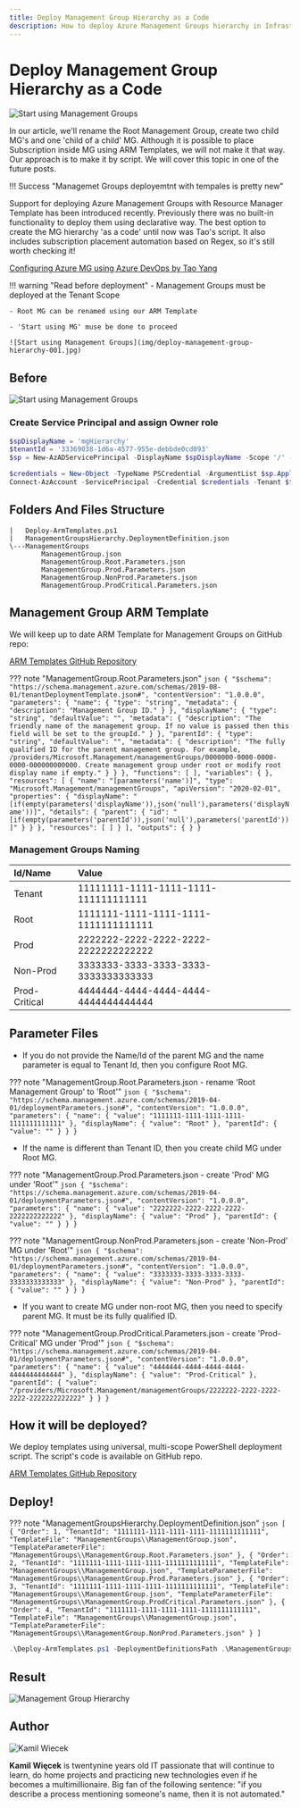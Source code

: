 ```yaml
---
title: Deploy Management Group Hierarchy as a Code
description: How to deploy Azure Management Groups hierarchy in Infrastructure as a Code manner?
---
```


# Deploy Management Group Hierarchy as a Code

![Start using Management Groups](img/deploy-management-group-hierarchy-006.jpg)

In our article, we'll rename the Root Management Group, create two child MG's and one 'child of a child' MG. Although it is possible to place Subscription inside MG using ARM Templates, we will not make it that way. Our approach is to make it by script. We will cover this topic in one of the future posts.

!!! Success "Managemet Groups deployemtnt with tempales is pretty new"

Support for deploying Azure Management Groups with Resource Manager Template has been introduced recently. Previously there was no built-in functionality to deploy them using declarative way. The best option to create the MG hierarchy 'as a code' until now was Tao's script. It also includes subscription placement automation based on Regex, so it's still worth checking it!

[Configuring Azure MG using Azure DevOps by Tao Yang](https://blog.tyang.org/2019/09/08/configuring-azure-management-group-hierarchy-using-azure-devops/)

!!! warning "Read before deployment"
    - Management Groups must be deployed at the Tenant Scope

    - Root MG can be renamed using our ARM Template

    - 'Start using MG' muse be done to proceed

    ![Start using Management Groups](img/deploy-management-group-hierarchy-001.jpg)

## Before

![Start using Management Groups](img/deploy-management-group-hierarchy-003.jpg)


### Create Service Principal and assign Owner role

``` powershell
$spDisplayName = 'mgHierarchy'
$tenantId = '33369038-1d6a-4577-955e-debbde0cd093'
$sp = New-AzADServicePrincipal -DisplayName $spDisplayName -Scope '/' -Role Owner

$credentials = New-Object -TypeName PSCredential -ArgumentList $sp.ApplicationId, $sp.Secret
Connect-AzAccount -ServicePrincipal -Credential $credentials -Tenant $tenantId

```

## Folders And Files Structure

```
|   Deploy-ArmTemplates.ps1
|   ManagementGroupsHierarchy.DeploymentDefinition.json
\---ManagementGroups
        ManagementGroup.json
        ManagementGroup.Root.Parameters.json
        ManagementGroup.Prod.Parameters.json
        ManagementGroup.NonProd.Parameters.json
        ManagementGroup.ProdCritical.Parameters.json
```

## Management Group ARM Template

We will keep up to date ARM Template for Management Groups on GitHub repo: 

[ARM Templates GitHub Repository](https://github.com/kwiecek/arm-templates )

??? note "ManagementGroup.Root.Parameters.json"
    ``` json
    {
        "$schema": "https://schema.management.azure.com/schemas/2019-08-01/tenantDeploymentTemplate.json#",
        "contentVersion": "1.0.0.0",
        "parameters": {
            "name": {
                "type": "string",
                "metadata": {
                    "description": "Management Group ID."
                }
            },
            "displayName": {
                "type": "string",
                "defaultValue": "",
                "metadata": {
                    "description": "The friendly name of the management group. If no value is passed then this field will be set to the groupId."
                }
            },
            "parentId": {
                "type": "string",
                "defaultValue": "",
                "metadata": {
                    "description": "The fully qualified ID for the parent management group. For example, /providers/Microsoft.Management/managementGroups/0000000-0000-0000-0000-000000000000. Create management group under root or modify root display name if empty."
                }
            }
        },
        "functions": [
        ],
        "variables": {
        },
        "resources": [
            {
                "name": "[parameters('name')]",
                "type": "Microsoft.Management/managementGroups",
                "apiVersion": "2020-02-01",
                "properties": {
                    "displayName": "[if(empty(parameters('displayName')),json('null'),parameters('displayName'))]",
                    "details": {
                        "parent": {
                            "id": "[if(empty(parameters('parentId')),json('null'),parameters('parentId'))]"
                        }
                    }
                },
                "resources": [
                ]
            }
        ],
        "outputs": {
        }
    }
    ```




### Management Groups Naming

Id/Name         | Value
:-------------- |:-------------
Tenant          | 11111111-1111-1111-1111-111111111111
Root            | 1111111-1111-1111-1111-1111111111111
Prod            | 2222222-2222-2222-2222-2222222222222
Non-Prod        | 3333333-3333-3333-3333-3333333333333
Prod-Critical   | 4444444-4444-4444-4444-4444444444444

## Parameter Files

- If you do not provide the Name/Id of the parent MG and the name parameter is equal to Tenant Id, then you configure Root MG. 

??? note "ManagementGroup.Root.Parameters.json - rename 'Root Management Group' to 'Root'"
    ``` json
    {
        "$schema": "https://schema.management.azure.com/schemas/2019-04-01/deploymentParameters.json#",
        "contentVersion": "1.0.0.0",
        "parameters": {
            "name": {
                "value": "1111111-1111-1111-1111-1111111111111"
            },
            "displayName": {
                "value": "Root"
            },
            "parentId": {
                "value": ""
            }
        }
    }    
    ```

- If the name is different than Tenant ID, then you create child MG under Root MG.

??? note "ManagementGroup.Prod.Parameters.json - create 'Prod' MG under 'Root'"
    ``` json
    {
        "$schema": "https://schema.management.azure.com/schemas/2019-04-01/deploymentParameters.json#",
        "contentVersion": "1.0.0.0",
        "parameters": {
            "name": {
                "value": "2222222-2222-2222-2222-2222222222222"
            },
            "displayName": {
                "value": "Prod"
            },
            "parentId": {
                "value": ""
            }
        }
    }    
    ```

??? note "ManagementGroup.NonProd.Parameters.json - create 'Non-Prod' MG under 'Root'"
    ``` json
    {
        "$schema": "https://schema.management.azure.com/schemas/2019-04-01/deploymentParameters.json#",
        "contentVersion": "1.0.0.0",
        "parameters": {
            "name": {
                "value": "3333333-3333-3333-3333-3333333333333"
            },
            "displayName": {
                "value": "Non-Prod"
            },
            "parentId": {
                "value": ""
            }
        }
    }    
    ```

- If you want to create MG under non-root MG, then you need to specify parent MG. It must be its fully qualified ID.

??? note "ManagementGroup.ProdCritical.Parameters.json - create 'Prod-Critical' MG under 'Prod'"
    ``` json
    {
        "$schema": "https://schema.management.azure.com/schemas/2019-04-01/deploymentParameters.json#",
        "contentVersion": "1.0.0.0",
        "parameters": {
            "name": {
                "value": "4444444-4444-4444-4444-4444444444444"
            },
            "displayName": {
                "value": "Prod-Critical"
            },
            "parentId": {
                "value": "/providers/Microsoft.Management/managementGroups/2222222-2222-2222-2222-2222222222222"
            }
        }
    }    
    ```


## How it will be deployed?


We deploy templates using universal, multi-scope PowerShell deployment script. The script's code is available on GitHub repo. 

[ARM Templates GitHub Repository](https://github.com/kwiecek/azure-arm-deployment-scriptt)

<!-- Here you can find details about our motivation and concept:

[Deploy ARM Templates at Any Scope With Universal Script](/azure-arm-deployment-script) -->

## Deploy!

??? note "ManagementGroupsHierarchy.DeploymentDefinition.json"
    ``` json
    [
        {
            "Order": 1,
            "TenantId": "1111111-1111-1111-1111-1111111111111",
            "TemplateFile": "ManagementGroups\\ManagementGroup.json",
            "TemplateParameterFile": "ManagementGroups\\ManagementGroup.Root.Parameters.json"
        },
        {
            "Order": 2,
            "TenantId": "1111111-1111-1111-1111-1111111111111",
            "TemplateFile": "ManagementGroups\\ManagementGroup.json",
            "TemplateParameterFile": "ManagementGroups\\ManagementGroup.Prod.Parameters.json"
        },
        {
            "Order": 3,
            "TenantId": "1111111-1111-1111-1111-1111111111111",
            "TemplateFile": "ManagementGroups\\ManagementGroup.json",
            "TemplateParameterFile": "ManagementGroups\\ManagementGroup.ProdCritical.Parameters.json"
        },
        {
            "Order": 4,
            "TenantId": "1111111-1111-1111-1111-1111111111111",
            "TemplateFile": "ManagementGroups\\ManagementGroup.json",
            "TemplateParameterFile": "ManagementGroups\\ManagementGroup.NonProd.Parameters.json"
        }
    ]
    ```

``` powershell
.\Deploy-ArmTemplates.ps1 -DeploymentDefinitionsPath .\ManagementGroupsHierarchy.DeploymentDefinition.json
```

## Result

![Management Group Hierarchy](img/deploy-management-group-hierarchy-004.jpg)


## Author

![Kamil Wiecek](img/kamil-wiecek-001.png)

**Kamil Więcek** is twentynine years old IT passionate that will continue to learn, do home projects and practicing new technologies even if he becomes a multimillionaire. 
Big fan of the following sentence: "if you describe a process mentioning someone's name, then it is not automated."
